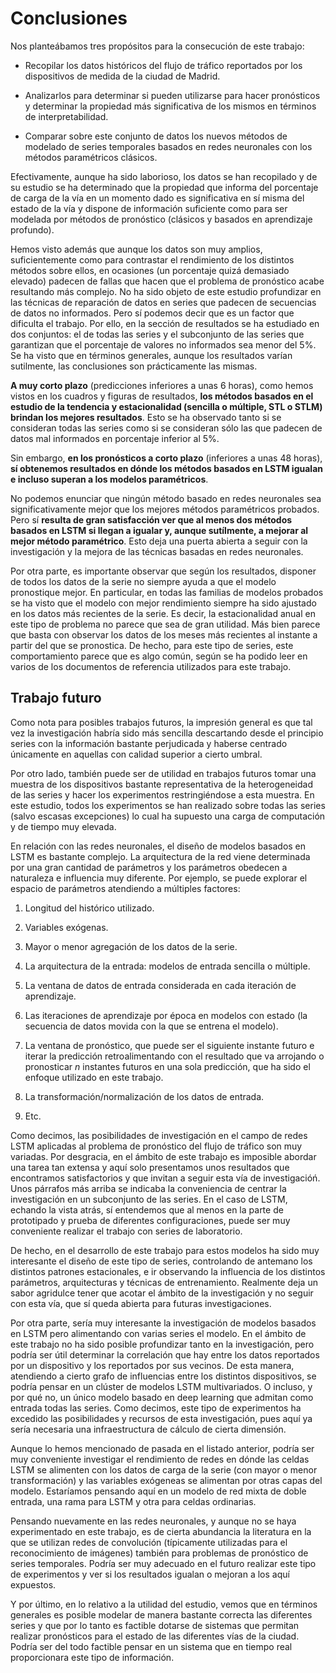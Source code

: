 
# Conclusiones

Nos planteábamos tres propósitos para la consecución de este trabajo:

- Recopilar los datos históricos del flujo de tráfico reportados por los dispositivos de medida de la ciudad de Madrid.

- Analizarlos para determinar si pueden utilizarse para hacer pronósticos y determinar la propiedad más significativa de los mismos en términos de interpretabilidad.

- Comparar sobre este conjunto de datos los nuevos métodos de modelado de series temporales basados en redes neuronales con los métodos paramétricos clásicos.

Efectivamente, aunque ha sido laborioso, los datos se han recopilado y de su estudio se ha determinado que la propiedad que informa del porcentaje de carga de la vía en un momento dado es significativa en sí misma del estado de la vía y dispone de información suficiente como para ser modelada por métodos de pronóstico (clásicos y basados en aprendizaje profundo).

Hemos visto además que aunque los datos son muy amplios, suficientemente como para contrastar el rendimiento de los distintos métodos sobre ellos, en ocasiones (un porcentaje quizá demasiado elevado) padecen de fallas que hacen que el problema de pronóstico acabe resultando más complejo. No ha sido objeto de este estudio profundizar en las técnicas de reparación de datos en series que padecen de secuencias de datos no informados. Pero sí podemos decir que es un factor que dificulta el trabajo. Por ello, en la sección de resultados se ha estudiado en dos conjuntos: el de todas las series y el subconjunto de las series que garantizan que el porcentaje de valores no informados sea menor del 5%. Se ha visto que en términos generales, aunque los resultados varían sutilmente, las conclusiones son prácticamente las mismas. 

**A muy corto plazo** (predicciones inferiores a unas 6 horas), como hemos vistos en los cuadros y figuras de resultados, **los métodos basados en el estudio de la tendencia y estacionalidad (sencilla o múltiple, STL o STLM) brindan los mejores resultados**. Esto se ha observado tanto si se consideran todas las series como si se consideran sólo las que padecen de datos mal informados en porcentaje inferior al 5%.

Sin embargo, **en los pronósticos a corto plazo** (inferiores a unas 48 horas), **sí obtenemos resultados en dónde los métodos basados en LSTM igualan e incluso superan a los modelos paramétricos**.

No podemos enunciar que ningún método basado en redes neuronales sea significativamente mejor que los mejores métodos paramétricos probados. Pero sí **resulta de gran satisfacción ver que al menos dos métodos basados en LSTM si llegan a igualar y, aunque sutílmente, a mejorar al mejor método paramétrico**. Esto deja una puerta abierta a seguir con la investigación y la mejora de las técnicas basadas en redes neuronales.

Por otra parte, es importante observar que según los resultados, disponer de todos los datos de la serie no siempre ayuda a que el modelo pronostique mejor. En particular, en todas las familias de modelos probados se ha visto que el modelo con mejor rendimiento siempre ha sido ajustado en los datos más recientes de la serie. Es decir, la estacionalidad anual en este tipo de problema no parece que sea de gran utilidad. Más bien parece que basta con observar los datos de los meses más recientes al instante a partir del que se pronostica. De hecho, para este tipo de series, este comportamiento parece que es algo común, según se ha podido leer en varios de los documentos de referencia utilizados para este trabajo.




## Trabajo futuro


Como nota para posibles trabajos futuros, la impresión general es que tal vez la investigación habría sido más sencilla descartando desde el principio series con la información bastante perjudicada y haberse centrado únicamente en aquellas con calidad superior a cierto umbral. 

Por otro lado, también puede ser de utilidad en trabajos futuros tomar una muestra de los dispositivos bastante representativa de la heterogeneidad de las series y hacer los experimentos restringiéndose a esta muestra. En este estudio, todos los experimentos se han realizado sobre todas las series (salvo escasas excepciones) lo cual ha supuesto una carga de computación y de tiempo muy elevada.


En relación con las redes neuronales, el diseño de modelos basados en LSTM es bastante complejo. La arquitectura de la red viene determinada por una gran cantidad de parámetros y los parámetros obedecen a naturaleza e influencia muy diferente. Por ejemplo, se puede explorar el espacio de parámetros atendiendo a múltiples factores:

1. Longitud del histórico utilizado.

2. Variables exógenas.

3. Mayor o menor agregación de los datos de la serie.

4. La arquitectura de la entrada: modelos de entrada sencilla o múltiple.

5. La ventana de datos de entrada considerada en cada iteración de aprendizaje.

6. Las iteraciones de aprendizaje por época en modelos con estado (la secuencia de datos movida con la que se entrena el modelo).

7. La ventana de pronóstico, que puede ser el siguiente instante futuro e iterar la predicción retroalimentando con el resultado que va arrojando o pronosticar *n* instantes futuros en una sola predicción, que ha sido el enfoque utilizado en este trabajo.

8. La transformación/normalización de los datos de entrada.

9. Etc.



Como decimos, las posibilidades de investigación en el campo de redes LSTM aplicadas al problema de pronóstico del flujo de tráfico son muy variadas. Por desgracia, en el ámbito de este trabajo es imposible abordar una tarea tan extensa y aquí solo presentamos unos resultados que encontramos satisfactorios y que invitan a seguir esta vía de investigacióń. Unos párrafos más arriba se indicaba la conveniencia de centrar la investigación en un subconjunto de las series. En el caso de LSTM, echando la vista atrás, sí entendemos que al menos en la parte de prototipado y prueba de diferentes configuraciones, puede ser muy conveniente realizar el trabajo con series de laboratorio.


De hecho, en el desarrollo de este trabajo para estos modelos ha sido muy interesante el diseño de este tipo de series, controlando de antemano los distintos patrones estacionales, e ir observando la influencia de los distintos parámetros, arquitecturas y técnicas de entrenamiento. Realmente deja un sabor agridulce tener que acotar el ámbito de la investigación y no seguir con esta vía, que sí queda abierta para futuras investigaciones. 


Por otra parte, sería muy interesante la investigación de modelos basados en LSTM pero alimentando con varias series el modelo. En el ámbito de este trabajo no ha sido posible profundizar tanto en la investigación, pero podría ser útil determinar la correlación que hay entre los datos reportados por un dispositivo y los reportados por sus vecinos. De esta manera, atendiendo a cierto grafo de influencias entre los distintos dispositivos, se podría pensar en un clúster de modelos LSTM multivariados. O incluso, y por qué no, un único modelo basado en deep learning que admitan como entrada todas las series. Como decimos, este tipo de experimentos ha excedido las posibilidades y recursos de esta investigación, pues aquí ya sería necesaria una infraestructura de cálculo de cierta dimensión.

Aunque lo hemos mencionado de pasada en el listado anterior, podría ser muy conveniente investigar el rendimiento de redes en dónde las celdas LSTM se alimenten con los datos de carga de la serie (con mayor o menor transformación) y las variables exógeneas se alimentan por otras capas del modelo. Estaríamos pensando aquí en un modelo de red mixta de doble entrada, una rama para LSTM y otra para celdas ordinarias.

Pensando nuevamente en las redes neuronales, y aunque no se haya experimentado en este trabajo, es de cierta abundancia la literatura en la que se utilizan redes de convolución (típicamente utilizadas para el reconocimiento de imágenes) también para problemas de pronóstico de series temporales. Podría ser muy adecuado en el futuro realizar este tipo de experimentos y ver si los resultados igualan o mejoran a los aquí expuestos.


Y por último, en lo relativo a la utilidad del estudio, vemos que en términos generales es posible modelar de manera bastante correcta las diferentes series y que por lo tanto es factible dotarse de sistemas que permitan realizar pronósticos para el estado de las diferentes vías de la ciudad. Podría ser del todo factible pensar en un sistema que en tiempo real proporcionara este tipo de información.









